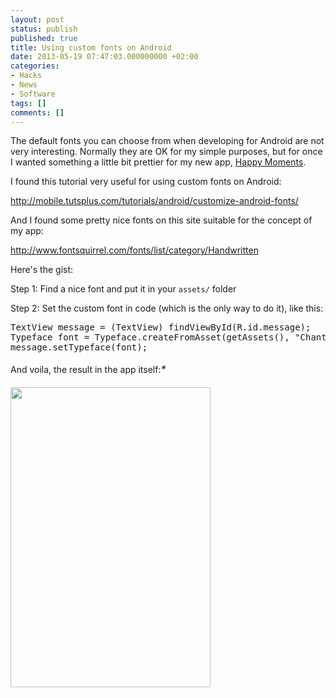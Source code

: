 ```yaml
---
layout: post
status: publish
published: true
title: Using custom fonts on Android
date: 2013-05-19 07:47:03.000000000 +02:00
categories:
- Hacks
- News
- Software
tags: []
comments: []
---
```

The default fonts you can choose from when developing for Android are not very interesting. Normally they are OK for my simple purposes, but for once I wanted something a little bit prettier for my new app, <a href="https://play.google.com/store/apps/details?id=com.happymoments.lite">Happy Moments</a>.

I found this tutorial very useful for using custom fonts on Android:

<a href="http://mobile.tutsplus.com/tutorials/android/customize-android-fonts/">http://mobile.tutsplus.com/tutorials/android/customize-android-fonts/</a>

And I found some pretty nice fonts on this site suitable for the concept of my app:

<a href="http://www.fontsquirrel.com/fonts/list/category/Handwritten">http://www.fontsquirrel.com/fonts/list/category/Handwritten</a>

Here's the gist:

Step 1: Find a nice font and put it in your `assets/` folder

Step 2: Set the custom font in code (which is the only way to do it), like this:
<pre>
TextView message = (TextView) findViewById(R.id.message); 
Typeface font = Typeface.createFromAsset(getAssets(), "Chantelli_Antiqua.ttf");
message.setTypeface(font);
</pre>
And voila, the result in the app itself:<em id="__mceDel" style="line-height: 1.714285714; font-size: 1rem;">*

<img class="alignnone" alt="" src="https://lh5.ggpht.com/JT1zIy-gj2x_httd31vwQ1X7p58xJqyl0sQdBTRY7q241JHaAAv7EJDGCx6mOaB2ow" width="320" height="480" />
